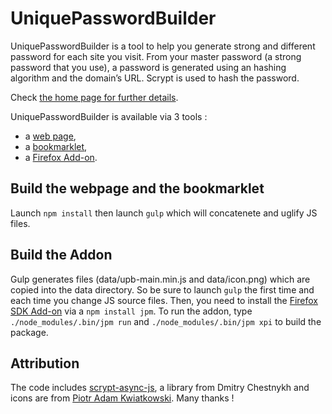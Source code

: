 # UniquePasswordBuilder

UniquePasswordBuilder is a tool to help you generate strong and different password for each site you visit.
From your master password (a strong password that you use), a password is generated using an hashing algorithm and the domain’s URL.
Scrypt is used to hash the password.

Check [the home page for further details](http://paulgreg.me/UniquePasswordBuilder).

UniquePasswordBuilder is available via 3 tools :

  * a [web page](http://paulgreg.me/UniquePasswordBuilder),
  * a [bookmarklet](http://paulgreg.me/UniquePasswordBuilder),
  * a [Firefox Add-on](https://addons.mozilla.org/en-US/firefox/addon/uniquepasswordbuilder-addon).


## Build the webpage and the bookmarklet

Launch `npm install` then launch `gulp` which will concatenete and uglify JS files.

## Build the Addon

Gulp generates files (data/upb-main.min.js and data/icon.png) which are copied into the data directory. So be sure to launch `gulp` the first time and each time you change JS source files.
Then, you need to install the [Firefox SDK Add-on](https://addons.mozilla.org/en-US/developers/docs/sdk/latest/) via a `npm install jpm`.
To run the addon, type `./node_modules/.bin/jpm run` and `./node_modules/.bin/jpm xpi` to build the package.

Attribution
--------------

The code includes [scrypt-async-js](https://github.com/dchest/scrypt-async-js), a library from Dmitry Chestnykh and icons are from [Piotr Adam Kwiatkowski](http://ikons.piotrkwiatkowski.co.uk/). Many thanks !
